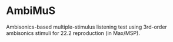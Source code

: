 # AmbiMuS
Ambisonics-based multiple-stimulus listening test using 3rd-order ambisonics stimuli for 22.2 reproduction (in Max/MSP).
